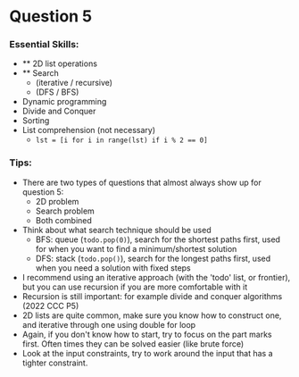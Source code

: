# Question 5

### Essential Skills:

- ** 2D list operations
- ** Search
  - (iterative / recursive)
  - (DFS / BFS)
- Dynamic programming
- Divide and Conquer
- Sorting
- List comprehension (not necessary)
  - `lst = [i for i in range(lst) if i % 2 == 0]`
    
### Tips:

- There are two types of questions that almost always show up for question 5:
  - 2D problem
  - Search problem
  - Both combined
- Think about what search technique should be used
  - BFS: queue (`todo.pop(0)`), search for the shortest paths first, used for when you want to find a minimum/shortest solution
  - DFS: stack (`todo.pop()`), search for the longest paths first, used when you need a solution with fixed steps
- I recommend using an iterative approach (with the 'todo' list, or frontier), but you can use recursion if you are more comfortable with it
- Recursion is still important: for example divide and conquer algorithms (2022 CCC P5)
- 2D lists are quite common, make sure you know how to construct one, and iterative through one using double for loop
- Again, if you don't know how to start, try to focus on the part marks first. Often times they can be solved easier (like brute force)
- Look at the input constraints, try to work around the input that has a tighter constraint.